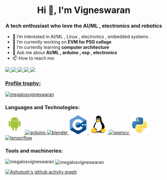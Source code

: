 <h1 align="center">Hi 👋, I'm Vigneswaran</h1>

<h3 align="center">A tech enthusiast who love the AI/ML , electronics and robotics</h3>

- 👀 I’m interested in AI/ML , Linux , electronics ,  embedded systems .
- 🔭 I’m currently working on **EVM for PSG collage**
- 🌱 I’m currently learning **computer architecture**
- 💬 Ask me about **AI/ML , arduino , esp , electronics**
- 📫 How to reach me:
<p align="left">
  <a href="mailto:contactmevigneswaran@gmail.com" target="_blank" rel="noreferrer"> <img src="https://img.shields.io/badge/Gmail-D14836?style=for-the-badge&logo=gmail&logoColor=white"  height="30"/>
    <a href="https://www.linkedin.com/in/vigneswaran-s-3183a9288/" target="_blank" rel="noreferrer"> <img src="https://img.shields.io/badge/LinkedIn-0077B5?style=for-the-badge&logo=linkedin&logoColor=white"  height="30"/>
     <a href="https://wa.me/+919843314236" target="_blank" rel="noreferrer"> <img src="https://img.shields.io/badge/WhatsApp-25D366?style=for-the-badge&logo=whatsapp&logoColor=white"  height="30"/>
     <a href="https://t.me/Vigneshwaran_techie" target="_blank" rel="noreferrer"> <img src="https://img.shields.io/badge/Telegram-2CA5E0?style=for-the-badge&logo=telegram&logoColor=white" height="30"/>
     <a href="https://discord.com/users/1189199521121579071" target="_blank" rel="noreferrer"> <img src="https://img.shields.io/badge/Discord-7289DA?style=for-the-badge&logo=discord&logoColor=white" height="30"/>
      
</p>


<h3 align="left">Profile trophy:</h3>

 <p align="left"> <a href="https://github.com/ryo-ma/github-profile-trophy"><img src="https://github-profile-trophy.vercel.app/?username=megalosvigneswaran&theme=onedark" alt="megalosvigneswaran" /></a> </p>
  
<h3 align="left">Languages and Technologies:</h3>

<p align="left"> 
  <a href="https://developer.android.com" target="_blank" rel="noreferrer"> <img src="https://raw.githubusercontent.com/devicons/devicon/master/icons/android/android-original-wordmark.svg" alt="android" width="60" />
  </a> <a href="https://www.arduino.cc/" target="_blank" rel="noreferrer"> <img src="https://cdn.worldvectorlogo.com/logos/arduino-1.svg" alt="arduino" width="60" /> </a> 
  <a href="https://www.blender.org/" target="_blank" rel="noreferrer"> <img src="https://download.blender.org/branding/community/blender_community_badge_white.svg" alt="blender" width="60" /> </a> 
  <a href="https://www.w3schools.com/cpp/" target="_blank" rel="noreferrer"> <img src="https://raw.githubusercontent.com/devicons/devicon/master/icons/cplusplus/cplusplus-original.svg" alt="cplusplus" width="60" /> </a>
  <a href="https://www.linux.org/" target="_blank" rel="noreferrer"> <img src="https://raw.githubusercontent.com/devicons/devicon/master/icons/linux/linux-original.svg" alt="linux" width="60" /> </a> 
  <a href="https://opencv.org/" target="_blank" rel="noreferrer"> <img src="https://www.vectorlogo.zone/logos/opencv/opencv-icon.svg" alt="opencv" width="60" /> </a> <a href="https://www.python.org" target="_blank" rel="noreferrer"> <img src="https://raw.githubusercontent.com/devicons/devicon/master/icons/python/python-original.svg" alt="python" width="60" /> </a> 
  <a href="https://www.tensorflow.org" target="_blank" rel="noreferrer"> <img src="https://www.vectorlogo.zone/logos/tensorflow/tensorflow-icon.svg" alt="tensorflow" width="60" /> </a></a> 

<h3 align="left">Tools and machineries:</h3>

<p><img align="left" src="https://github-readme-stats.vercel.app/api/top-langs?username=megalosvigneswaran&show_icons=true&locale=en&layout=compact&theme=dark" alt="megalosvigneswaran" /></p>

<p>&nbsp;<img align="center" src="https://github-readme-stats.vercel.app/api?username=megalosvigneswaran&show_icons=true&locale=en&theme=dark" alt="megalosvigneswaran" /></p>

[![Ashutosh's github activity graph](https://github-readme-activity-graph.vercel.app/graph?username=MegalosVigneswaran&bg_color=202020&color=ffffff&line=8000ff&point=800080&area=true&hide_border=true)](https://github.com/ashutosh00710/github-readme-activity-graph)
